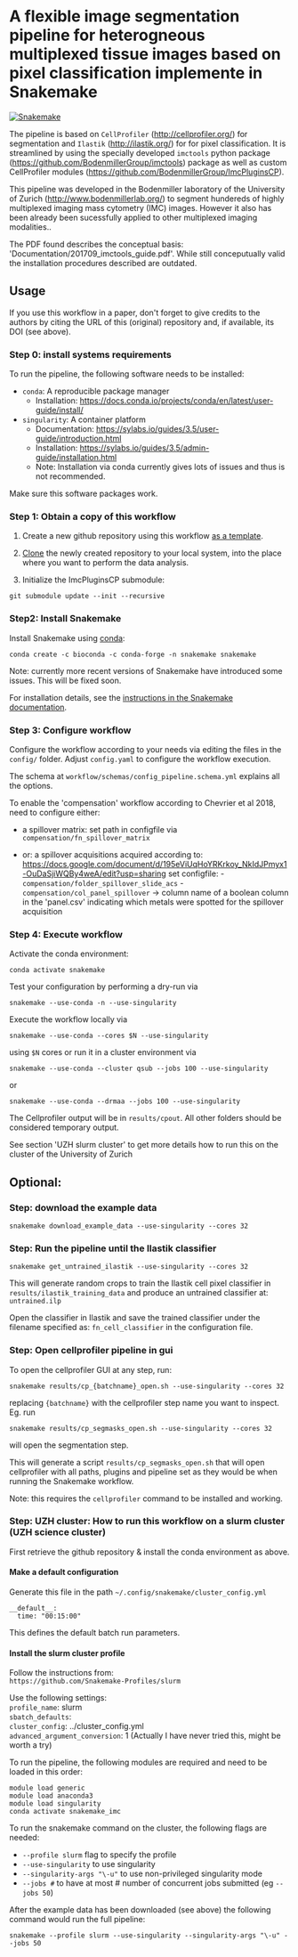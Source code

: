 
# A flexible  image segmentation pipeline for heterogneous multiplexed tissue images based on pixel classification implemente in Snakemake

[![Snakemake](https://img.shields.io/badge/snakemake->=5.30.2-brightgreen.svg)](https://snakemake.bitbucket.io)

The pipeline is based on `CellProfiler` (http://cellprofiler.org/) for segmentation and `Ilastik` (http://ilastik.org/) for
for pixel classification. It is streamlined by using the specially developed `imctools` python package (https://github.com/BodenmillerGroup/imctools) 
package as well as custom CellProfiler modules (https://github.com/BodenmillerGroup/ImcPluginsCP).

This pipeline was developed in the Bodenmiller laboratory of the University of Zurich (http://www.bodenmillerlab.org/) to segment hundereds of highly multiplexed
imaging mass cytometry (IMC) images. However it also has been already been sucessfully applied to other multiplexed
imaging modalities..

The PDF found describes the conceptual basis: 'Documentation/201709_imctools_guide.pdf'. While still conceputually valid the installation procedures described are outdated.

## Usage
If you use this workflow in a paper, don't forget to give credits to the authors by citing the URL of this (original) repository and, if available, its DOI (see above).

### Step 0: install systems requirements
To run the pipeline, the following software needs to be installed:
- `conda`: A reproducible package manager
   - Installation: https://docs.conda.io/projects/conda/en/latest/user-guide/install/
- `singularity`: A container platform
   - Documentation: https://sylabs.io/guides/3.5/user-guide/introduction.html
   - Installation: https://sylabs.io/guides/3.5/admin-guide/installation.html
   - Note: Installation via conda currently gives lots of issues and thus is not recommended.

Make sure this software packages work.

### Step 1: Obtain a copy of this workflow

1. Create a new github repository using this workflow [as a template](https://help.github.com/en/articles/creating-a-repository-from-a-template).
2. [Clone](https://help.github.com/en/articles/cloning-a-repository) the newly created repository
to your local system, into the place where you want to perform the data analysis.

3. Initialize the ImcPluginsCP submodule:
```
git submodule update --init --recursive
```
   
###  Step2: Install Snakemake
Install Snakemake using [conda](https://conda.io/projects/conda/en/latest/user-guide/install/index.html):

    conda create -c bioconda -c conda-forge -n snakemake snakemake
    
Note: currently more recent versions of Snakemake have introduced some issues.
This will be fixed soon.

For installation details, see the [instructions in the Snakemake documentation](https://snakemake.readthedocs.io/en/stable/getting_started/installation.html).

### Step 3: Configure workflow

Configure the workflow according to your needs via editing the files in the `config/` folder.
Adjust `config.yaml` to configure the workflow execution.

The schema at `workflow/schemas/config_pipeline.schema.yml` explains all the options.

To enable the 'compensation' workflow according to Chevrier et al 2018, need to configure either:
- a spillover matrix: set path in configfile via `compensation/fn_spillover_matrix`

- or: a spillover acquisitions acquired according to: https://docs.google.com/document/d/195eViUqHoYRKrkoy_NkIdJPmyx1-OuDaSjiWQBy4weA/edit?usp=sharing
    set configfile:
        - `compensation/folder_spillover_slide_acs`
        - `compensation/col_panel_spillover` -> column name of a boolean column in the 'panel.csv' indicating
            which metals were spotted for the spillover acquisition

### Step 4: Execute workflow

Activate the conda environment:

    conda activate snakemake

Test your configuration by performing a dry-run via

    snakemake --use-conda -n --use-singularity


Execute the workflow locally via

    snakemake --use-conda --cores $N --use-singularity

using `$N` cores or run it in a cluster environment via

    snakemake --use-conda --cluster qsub --jobs 100 --use-singularity

or

    snakemake --use-conda --drmaa --jobs 100 --use-singularity

The Cellprofiler output will be in `results/cpout`. All other folders should be considered
temporary output.

See section 'UZH slurm cluster' to get more details how to run this on the cluster
of the University of Zurich


## Optional:

### Step: download the example data

```
snakemake download_example_data --use-singularity --cores 32
```

### Step: Run the pipeline until the Ilastik classifier

```
snakemake get_untrained_ilastik --use-singularity --cores 32
```

This will generate random crops to train the Ilastik cell pixel classifier in `results/ilastik_training_data`
and produce an untrained classifier at: `untrained.ilp`

Open the classifier in Ilastik and save the trained classifier under the filename specified as:
`fn_cell_classifier` in the configuration file.

### Step: Open cellprofiler pipeline in gui

To open the cellprofiler GUI at any step, run:
```
snakemake results/cp_{batchname}_open.sh --use-singularity --cores 32
```
replacing `{batchname}` with the cellprofiler step name you want to inspect.
Eg. run
```
snakemake results/cp_segmasks_open.sh --use-singularity --cores 32
```
will open the segmentation step.

This will generate a script `results/cp_segmasks_open.sh` that will open cellprofiler with all
paths, plugins and pipeline set as they would be when running the Snakemake workflow.

Note: this requires the `cellprofiler` command to be installed and working.

### Step: UZH cluster: How to run this workflow on a slurm cluster (UZH science cluster)

First retrieve the github repository & install the conda environment as above.

#### Make a default configuration

Generate this file in the path `~/.config/snakemake/cluster_config.yml`
```
__default__:
  time: "00:15:00"
```
This defines the default batch run parameters.

#### Install the slurm cluster profile

Follow the instructions from:  
`https://github.com/Snakemake-Profiles/slurm`

Use the following settings:  
`profile_name`: slurm  
`sbatch_defaults`:  
`cluster_config`: ../cluster_config.yml  
`advanced_argument_conversion`: 1 (Actually I have never tried this, might be worth a try) 

To run the pipeline, the following modules are required and need to be loaded in this order:
```
module load generic
module load anaconda3 
module load singularity
conda activate snakemake_imc
```


To run the snakemake command on the cluster, the following flags are needed:
- `--profile slurm` flag to specify the profile
- `--use-singularity` to use singularity
- `--singularity-args "\-u"` to use non-privileged singularity mode
- `--jobs #` to have at most # number of concurrent jobs submitted (eg `--jobs 50`)

After the example data has been downloaded (see above) the following command would run the full pipeline:

```
snakemake --profile slurm --use-singularity --singularity-args "\-u" --jobs 50
```

